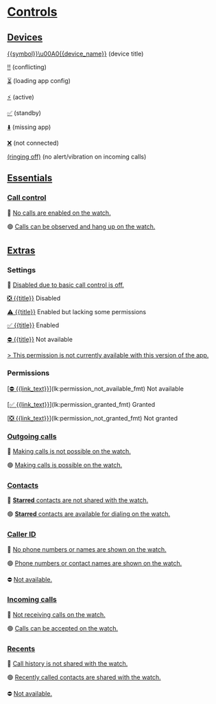 # [Controls](lk:screen)

## [Devices](lk:devices_group)

[{{symbol}}\u00A0{{device_name}}](lk:device_with_symbol_fmt) (device title)

[‼️](lk:device_symbol_conflicting) (conflicting)

[⏳](lk:device_symbol_loading) (loading app config)

[⚡️](lk:device_symbol_active) (active)

[✅](lk:device_symbol_standby) (standby)

[⬇️️️](lk:device_symbol_missing_app) (missing app)

[❌️](lk:device_symbol_not_connected) (not connected)

[(ringing off)](lk:device_suffix_silent) (no alert/vibration on incoming calls)

## [Essentials](lk:essentials_group)

### [Call control](lk:essentials)

🔴 [No calls are enabled on the watch.](lk:essentials_off)

🟢 [Calls can be observed and hang up on the watch.](lk:essentials_on)

## [Extras](lk:extras_group)

### Settings

🔴 [Disabled due to basic call control is off.](lk:disabled_due_to_essentials_are_off)

[❎ {{title}}](lk:preference_disabled_fmt) Disabled

[⚠️ {{title}}](lk:preference_enabled_no_perm_fmt) Enabled but lacking some permissions

[✅ {{title}}](lk:preference_enabled_fmt) Enabled

[⛔️ {{title}}](lk:preference_not_available_fmt) Not available

[> This permission is not currently available with this version of the app.](lk:permission_not_available_rationale)

### Permissions

[[⛔️ {{link_text}}]({{link_url}})](lk:permission_not_available_fmt) Not available

[[✅ {{link_text}}]({{link_url}})](lk:permission_granted_fmt) Granted

[[❎ {{link_text}}]({{link_url}})](lk:permission_not_granted_fmt) Not granted

### [Outgoing calls](lk:outgoing_calls)

🔴 [Making calls is not possible on the watch.](lk:outgoing_calls_off)

🟢 [Making calls is possible on the watch.](lk:outgoing_calls_on)

### [Contacts](lk:starred_contacts)

🔴 [**Starred** contacts are not shared with the watch.](lk:starred_contacts_off)

🟢 [**Starred** contacts are available for dialing on the watch.](lk:starred_contacts_on)

### [Caller ID](lk:call_info)

🔴 [No phone numbers or names are shown on the watch.](lk:call_info_off)

🟢 [Phone numbers or contact names are shown on the watch.](lk:call_info_on)

⛔️ [Not available.](lk:call_info_unavailable)

### [Incoming calls](lk:incoming_calls)

🔴 [Not receiving calls on the watch.](lk:incoming_calls_off)

🟢 [Calls can be accepted on the watch.](lk:incoming_calls_on)

### [Recents](lk:recents)

🔴 [Call history is not shared with the watch.](lk:recents_off)

🟢 [Recently called contacts are shared with the watch.](lk:recents_on)

⛔️ [Not available.](lk:recents_unavailable)

